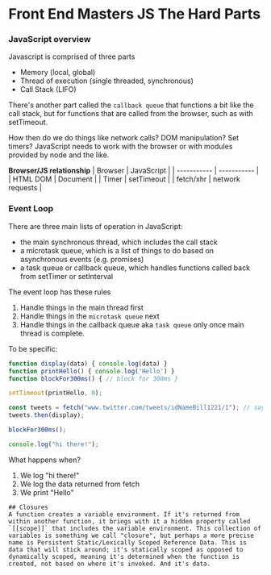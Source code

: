 # Front End Masters JS The Hard Parts

### JavaScript overview

Javascript is comprised of three parts
- Memory (local, global)
- Thread of execution (single threaded, synchronous)
- Call Stack (LIFO)

There's another part called the `callback queue` that functions a bit like the call stack, but for functions that are called from the browser, such as with setTimeout. 

How then do we do things like network calls? DOM manipulation? Set timers?
JavaScript needs to work with the browser or with modules provided by node and the like. 

**Browser/JS relationship**
| Browser      | JavaScript |
| ----------- | ----------- |
| HTML DOM      | Document       |
| Timer   | setTimeout        |
| fetch/xhr | network requests |

### Event Loop

There are three main lists of operation in JavaScript:
- the main synchronous thread, which includes the call stack
- a microtask queue, which is a list of things to do based on asynchronous events (e.g. promises)
- a task queue or callback queue, which handles functions called back from setTimer or setInterval

The event loop has these rules
1. Handle things in the main thread first
2. Handle things in the `microtask queue` next
3. Handle things in the callback queue aka `task queue` only once main thread is complete.

To be specific:

```js
function display(data) { console.log(data) }
function printHello() { console.log('Hello') }
function blockFor300ms() { // block for 300ms }

setTimeout(printHello, 0);

const tweets = fetch("www.twitter.com/tweets/idNameBill1221/1"); // say it takes 200ms to return
tweets.then(display);

blockFor300ms();

console.log("hi there!");
```
What happens when?
1. We log "hi there!"
2. We log the data returned from fetch
3. We print "Hello" 

```
## Closures
A function creates a variable environment. If it's returned from within another function, it brings with it a hidden property called `[[scope]]` that includes the variable environment. This collection of variables is something we call "closure", but perhaps a more precise name is Persistent Static/Lexically Scoped Reference Data. This is data that will stick around; it's statically scoped as opposed to dynamically scoped, meaning it's determined when the function is created, not based on where it's invoked. And it's data.


